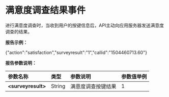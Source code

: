 # 满意度调查结果事件

进行满意度调查时，当收到用户的按键信息后，API主动向应用服务器发送满意度调查的结果。

**报告示例：**

{"action":"satisfaction","surveyresult":"1","callid":"1504460713.60"}

**报告参数说明：**

| **参数名称** | **类型** | **参数说明** | **参数值举例** |
| :--- | :--- | :--- | :--- |
| **&lt;surveyresult&gt;** | String | 满意度调查按键结果 | 1 |



